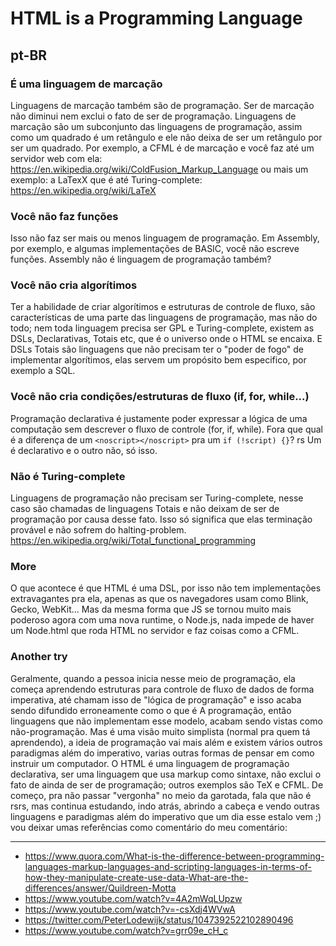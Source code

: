 # HTML is a Programming Language

## pt-BR
### É uma linguagem de marcação
Linguagens de marcação também são de programação. Ser de marcação não diminui nem exclui o fato de ser de programação.
Linguagens de marcação são um subconjunto das linguagens de programação, assim como um quadrado é um retângulo e ele não deixa de ser um retângulo por ser um quadrado.
Por exemplo, a CFML é de marcação e você faz até um servidor web com ela: https://en.wikipedia.org/wiki/ColdFusion_Markup_Language ou mais um exemplo: a LaTexX que é até Turing-complete: https://en.wikipedia.org/wiki/LaTeX

### Você não faz funções
Isso não faz ser mais ou menos linguagem de programação. Em Assembly, por exemplo, e algumas implementações de BASIC, você não escreve funções. Assembly não é linguagem de programação também?

### Você não cria algorítimos
Ter a habilidade de criar algorítimos e estruturas de controle de fluxo, são características de uma parte das linguagens de programação, mas não do todo; nem toda linguagem precisa ser GPL e Turing-complete, existem as DSLs, Declarativas, Totais etc, que é o universo onde o HTML se encaixa. E DSLs Totais são linguagens que não precisam ter o "poder de fogo" de implementar algorítimos, elas servem um propósito bem especifico, por exemplo a SQL.

### Você não cria condições/estruturas de fluxo (if, for, while...)
Programação declarativa é justamente poder expressar a lógica de uma computação sem descrever o fluxo de controle (for, if, while).
Fora que qual é a diferença de um `<noscript></noscript>` pra um `if (!script) {}`? rs Um é declarativo e o outro não, só isso.

### Não é Turing-complete
Linguagens de programação não precisam ser Turing-complete, nesse caso são chamadas de linguagens Totais e não deixam de ser de programação por causa desse fato. Isso só significa que elas terminação provável e não sofrem do halting-problem.
https://en.wikipedia.org/wiki/Total_functional_programming

### More
O que acontece é que HTML é uma DSL, por isso não tem implementações extravagantes pra ela, apenas as que os navegadores usam como Blink, Gecko, WebKit... Mas da mesma forma que JS se tornou muito mais poderoso agora com uma nova runtime, o Node.js, nada impede de haver um Node.html que roda HTML no servidor e faz coisas como a CFML.

### Another try
Geralmente, quando a pessoa inicia nesse meio de programação, ela começa aprendendo estruturas para controle de fluxo de dados de forma imperativa, até chamam isso de "lógica de programação" e isso acaba sendo difundido erroneamente como o que é A programação, então linguagens que não implementam esse modelo, acabam sendo vistas como não-programação.
Mas é uma visão muito simplista (normal pra quem tá aprendendo), a ideia de programação vai mais além e existem vários outros paradigmas além do imperativo, varias outras formas de pensar em como instruir um computador. O HTML é uma linguagem de programação declarativa, ser uma linguagem que usa markup como sintaxe, não exclui o fato de ainda de ser de programação; outros exemplos são TeX e CFML.
De começo, pra não passar "vergonha" no meio da garotada, fala que não é rsrs, mas continua estudando, indo atrás, abrindo a cabeça e vendo outras linguagens e paradigmas além do imperativo que um dia esse estalo vem ;) vou deixar umas referências como comentário do meu comentário:

---
- https://www.quora.com/What-is-the-difference-between-programming-languages-markup-languages-and-scripting-languages-in-terms-of-how-they-manipulate-create-use-data-What-are-the-differences/answer/Quildreen-Motta
- https://www.youtube.com/watch?v=4A2mWqLUpzw
- https://www.youtube.com/watch?v=-csXdj4WVwA
- https://twitter.com/PeterLodewijk/status/1047392522102890496
- https://www.youtube.com/watch?v=grr09e_cH_c
